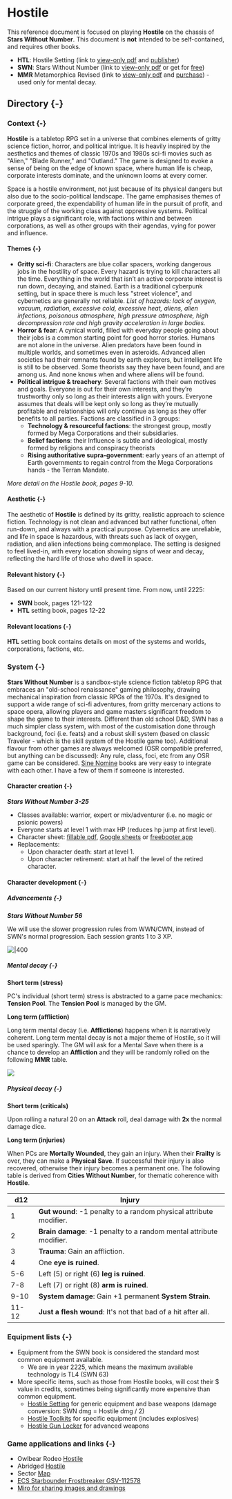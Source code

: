 # Hostile

This reference document is focused on playing **Hostile** on the chassis of **Stars Without Number**. This document is **not** intended to be self-contained, and requires other books.

- **HTL**: Hostile Setting (link to [view-only pdf](https://drive.google.com/file/d/1fJPqFVlO9pqcjg7lMVgE9lAy4_vml6pW/view) and [publisher](https://www.paulelliottbooks.com/hostile.html))
- **SWN**: Stars Without Number (link to [view-only pdf](https://drive.google.com/file/d/1s9ThcGpnoimZm49370hdDDsfdPMftj-n/view?usp=drivesdk) or get for [free](https://www.drivethrurpg.com/product/230009/Stars-Without-Number-Revised-Edition-Free-Version))
- **MMR** Metamorphica Revised (link to [view-only pdf](https://drive.google.com/open?id=1cCtMvrb1oJ2mssGv37M21AKMuPdntalV&usp=drive_fs) and [purchase](https://preview.drivethrurpg.com/en/product/198038/The-Metamorphica-Revised)) - used only for mental decay.

## Directory {-}

### Context {-}

**Hostile** is a tabletop RPG set in a universe that combines elements of gritty science fiction, horror, and political intrigue. It is heavily inspired by the aesthetics and themes of classic 1970s and 1980s sci-fi movies such as "Alien," "Blade Runner," and "Outland." The game is designed to evoke a sense of being on the edge of known space, where human life is cheap, corporate interests dominate, and the unknown looms at every corner.

Space is a hostile environment, not just because of its physical dangers but also due to the socio-political landscape. The game emphasises themes of corporate greed, the expendability of human life in the pursuit of profit, and the struggle of the working class against oppressive systems. Political intrigue plays a significant role, with factions within and between corporations, as well as other groups with their agendas, vying for power and influence.

#### Themes {-}

- **Gritty sci-fi**: Characters are blue collar spacers, working dangerous jobs in the hostility of space. Every hazard is trying to kill characters all the time. Everything in the world that isn’t an active corporate interest is run down, decaying, and stained. Earth is a traditional cyberpunk setting, but in space there is much less "street violence", and cybernetics are generally not reliable. *List of hazards: lack of oxygen, vacuum, radiation, excessive cold, excessive heat, aliens, alien infections, poisonous atmosphere, high pressure atmosphere, high decompression rate and high gravity acceleration in large bodies.*
- **Horror & fear**: A cynical world, filled with everyday people going about their jobs is a common starting point for good horror stories. Humans are not alone in the universe. Alien predators have been found in multiple worlds, and sometimes even in asteroids. Advanced alien societies had their remnants found by earth explorers, but intelligent life is still to be observed. Some theorists say they have been found, and are among us. And none knows when and where aliens will be found.
- **Political intrigue & treachery**: Several factions with their own motives and goals. Everyone is out for their own interests, and they’re trustworthy only so long as their interests align with yours. Everyone assumes that deals will be kept only so long as they’re mutually profitable and relationships will only continue as long as they offer benefits to all parties. Factions are classified in 3 groups:
	- **Technology & resourceful factions**: the strongest group, mostly formed by Mega Corporations and their subsidiaries.
	- **Belief factions**: their Influence is subtle and ideological, mostly formed by religions and conspiracy theorists
	- **Rising authoritative supra-government**: early years of an attempt of Earth governments to regain control from the Mega Corporations hands - the Terran Mandate.

*More detail on the Hostile book, pages 9-10.*

#### Aesthetic {-}

The aesthetic of **Hostile** is defined by its gritty, realistic approach to science fiction. Technology is not clean and advanced but rather functional, often run-down, and always with a practical purpose. Cybernetics are unreliable, and life in space is hazardous, with threats such as lack of oxygen, radiation, and alien infections being commonplace. The setting is designed to feel lived-in, with every location showing signs of wear and decay, reflecting the hard life of those who dwell in space.

#### Relevant history {-}

Based on our current history until present time. From now, until 2225:

- **SWN** book, pages 121-122
- **HTL** setting book, pages 12-22

#### Relevant locations {-}

**HTL** setting book contains details on most of the systems and worlds, corporations, factions, etc.


### System {-}

**Stars Without Number** is a sandbox-style science fiction tabletop RPG that embraces an "old-school renaissance" gaming philosophy, drawing mechanical inspiration from classic RPGs of the 1970s. It's designed to support a wide range of sci-fi adventures, from gritty mercenary actions to space opera, allowing players and game masters significant freedom to shape the game to their interests. Different than old school D&D, SWN has a much simpler class system, with most of the customisation done through background, foci (i.e. feats) and a robust skill system (based on classic Traveler - which is the skill system of the Hostile game too). Additional flavour from other games are always welcomed (OSR compatible preferred, but anything can be discussed): Any rule, class, foci, etc from any OSR game can be considered. [Sine Nomine](https://preview.drivethrurpg.com/en/publisher/3482/Sine-Nomine-Publishing) books are very easy to integrate with each other. I have a few of them if someone is interested.

#### Character creation {-}
***Stars Without Number 3-25***

- Classes available: warrior, expert or mix/adventurer (i.e. no magic or psionic powers)
- Everyone starts at level 1 with max HP (reduces hp jump at first level).
- Character sheet: [fillable pdf](https://drive.google.com/file/d/1bM8pMgGjMKao6s-12BjnkQ9MzXhFJ8i2/view?usp=drivesdk), [Google sheets](https://docs.google.com/spreadsheets/d/19vw6EHrl_2-8BcHob2_bxvcpLnVbAHbW3StjrNEFoKg/edit#gid=1671565117) or [freebooter app](https://www.swnfreebooter.net/)
- Replacements:
	- Upon character death: start at level 1.
	- Upon character retirement: start at half the level of the retired character.

#### Character development {-}

##### Advancements {-}
***Stars Without Number 56***

We will use the slower progression rules from WWN/CWN, instead of SWN's normal progression. Each session grants 1 to 3 XP.

![|400](https://i.imgur.com/Q8I5o35.png)

##### Mental decay {-}

**Short term (stress)**

PC's individual (short term) stress is abstracted to a game pace mechanics: **Tension Pool**. The **Tension Pool** is managed by the GM.

**Long term (affliction)**

Long term mental decay (i.e. **Afflictions**) happens when it is narratively coherent. Long term mental decay is not a major theme of Hostile, so it will be used sparingly. The GM will ask for a Mental Save when there is a chance to develop an **Affliction** and they will be randomly rolled on the following **MMR** table.

![](https://i.imgur.com/fzOmsRr.png)

##### Physical decay {-}

**Short term (criticals)**

Upon rolling a natural 20 on an **Attack** roll, deal damage with **2x** the normal damage dice.

**Long term (injuries)**

When PCs are **Mortally Wounded**, they gain an injury. When their **Frailty** is over, they can make a **Physical Save**. If successful their injury is also recovered, otherwise their injury becomes a permanent one. The following table is derived from **Cities Without Number**, for thematic coherence with **Hostile**.

| d12   | Injury                                                              |
| ----- | ------------------------------------------------------------------- |
| 1     | **Gut wound**: -1 penalty to a random physical attribute modifier.  |
| 2     | **Brain damage**: -1 penalty to a random mental attribute modifier. |
| 3     | **Trauma**: Gain an affliction.                                     |
| 4     | One **eye is ruined**.                                              |
| 5-6   | Left (5) or right (6) **leg is ruined**.                            |
| 7-8   | Left (7) or right (8) **arm is ruined**.                            |
| 9-10  | **System damage**: Gain +1 permanent **System Strain**.             |
| 11-12 | **Just a flesh wound**: It's not that bad of a hit after all.       |

### Equipment lists {-}

- Equipment from the SWN book is considered the standard most common equipment available.
	- We are in year 2225, which means the maximum available technology is TL4 (SWN 63)
- More specific items, such as those from Hostile books, will cost their $ value in credits, sometimes being significantly more expensive than common equipment.
	- [Hostile Setting](https://drive.google.com/open?id=1fJPqFVlO9pqcjg7lMVgE9lAy4_vml6pW&usp=drive_fs) for generic equipment and base weapons (damage conversion: SWN dmg = Hostile dmg / 2)
	- [Hostile Toolkits](https://drive.google.com/open?id=1fL8DRXAaHosQ6aXeTCiIC1YKSVjhVCgk&usp=drive_fs) for specific equipment (includes explosives)
	- [Hostile Gun Locker](https://drive.google.com/open?id=1fKPO19H1ZY4RAQoknhycMyO8sL4MN02V&usp=drive_fs) for advanced weapons

### Game applications and links {-}

- Owlbear Rodeo [Hostile](https://www.owlbear.rodeo/room/9EODf1G37IDr/Hostile)
- Abridged [Hostile](https://github.com/efsalvarenga/terraCampaigns_published/blob/main/hostile/abridged.md)
- Sector [Map](https://sectorswithoutnumber.com/sector/E9FKrPjS8tsRmoryYMpe)
- [ECS Starbounder Frostbreaker GSV-112578](https://www.swnfreebooter.net/starshipShare/DOefjLYWNp812UH0Tqic)
- [Miro for sharing images and drawings](https://miro.com/welcomeonboard/bjZPcHNLV3Z6NVMwN2JyaDR1U0Rrc2VOZnM1bTJnSjFPVG9BT3lNUDVrOE1EdVpCU2ZoMjZLZ3BrUGs5WFdhbnwzNDU4NzY0NTQ0OTA2ODU2MjgyfDI=?share_link_id=827183981565)
